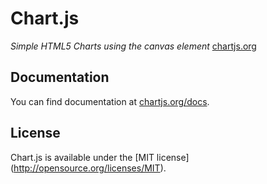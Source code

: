 Chart.js
=======
*Simple HTML5 Charts using the canvas element* [chartjs.org](http://www.chartjs.org)


Documentation
-------
You can find documentation at [chartjs.org/docs](http://www.chartjs.org/docs).

License
-------
Chart.js is available under the [MIT license] (http://opensource.org/licenses/MIT).
